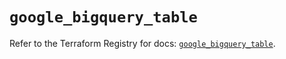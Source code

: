 # `google_bigquery_table`

Refer to the Terraform Registry for docs: [`google_bigquery_table`](https://registry.terraform.io/providers/hashicorp/google-beta/5.20.0/docs/resources/google_bigquery_table).
